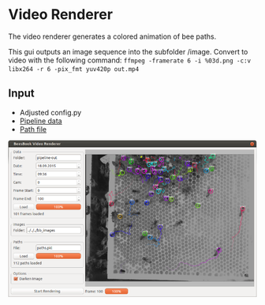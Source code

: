 # Video Renderer

The video renderer generates a colored animation of bee paths.

This gui outputs an image sequence into the subfolder /image.
Convert to video with the following command:
	```
	ffmpeg -framerate 6 -i %03d.png -c:v libx264 -r 6 -pix_fmt yuv420p out.mp4
	```

## Input

* Adjusted config.py
* [Pipeline data](https://github.com/BioroboticsLab/bb_binary)
* [Path file](../path-file-format.md)

![screenshot](./screenshot.png)

